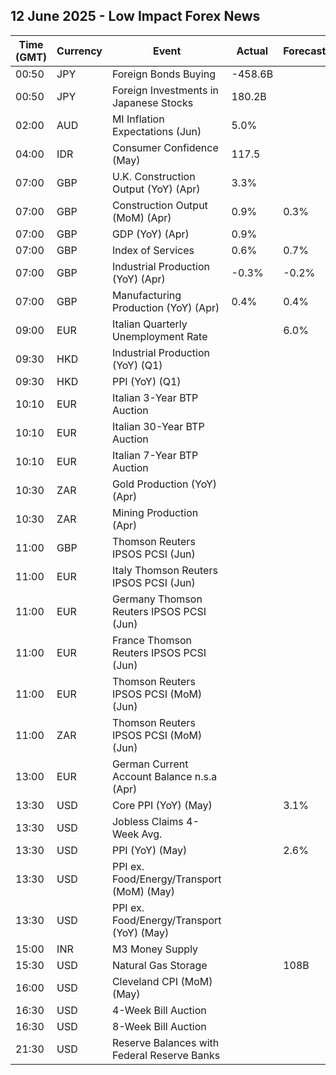 ## 12 June 2025 - Low Impact Forex News

| Time (GMT) | Currency | Event | Actual | Forecast | Previous |
|------|----------|-------|--------|----------|----------|
| 00:50 | JPY | Foreign Bonds Buying | -458.6B |  | -118.0B |
| 00:50 | JPY | Foreign Investments in Japanese Stocks | 180.2B |  | 336.1B |
| 02:00 | AUD | MI Inflation Expectations (Jun) | 5.0% |  | 4.1% |
| 04:00 | IDR | Consumer Confidence (May) | 117.5 |  | 121.7 |
| 07:00 | GBP | U.K. Construction Output (YoY) (Apr) | 3.3% |  | 1.4% |
| 07:00 | GBP | Construction Output (MoM) (Apr) | 0.9% | 0.3% | 0.5% |
| 07:00 | GBP | GDP (YoY) (Apr) | 0.9% |  | 1.1% |
| 07:00 | GBP | Index of Services | 0.6% | 0.7% | 0.7% |
| 07:00 | GBP | Industrial Production (YoY) (Apr) | -0.3% | -0.2% | -0.7% |
| 07:00 | GBP | Manufacturing Production (YoY) (Apr) | 0.4% | 0.4% | -0.8% |
| 09:00 | EUR | Italian Quarterly Unemployment Rate |  | 6.0% | 6.1% |
| 09:30 | HKD | Industrial Production (YoY) (Q1) |  |  | 0.90% |
| 09:30 | HKD | PPI (YoY) (Q1) |  |  | 4.10% |
| 10:10 | EUR | Italian 3-Year BTP Auction |  |  | 2.40% |
| 10:10 | EUR | Italian 30-Year BTP Auction |  |  | 4.700% |
| 10:10 | EUR | Italian 7-Year BTP Auction |  |  | 3.28% |
| 10:30 | ZAR | Gold Production (YoY) (Apr) |  |  | -11.1% |
| 10:30 | ZAR | Mining Production (Apr) |  |  | -2.8% |
| 11:00 | GBP | Thomson Reuters IPSOS PCSI (Jun) |  |  | 49.3 |
| 11:00 | EUR | Italy Thomson Reuters IPSOS PCSI (Jun) |  |  | 46.18 |
| 11:00 | EUR | Germany Thomson Reuters IPSOS PCSI (Jun) |  |  | 47.08 |
| 11:00 | EUR | France Thomson Reuters IPSOS PCSI (Jun) |  |  | 41.95 |
| 11:00 | EUR | Thomson Reuters IPSOS PCSI (MoM) (Jun) |  |  | 50.16 |
| 11:00 | ZAR | Thomson Reuters IPSOS PCSI (MoM) (Jun) |  |  | 50.66 |
| 13:00 | EUR | German Current Account Balance n.s.a (Apr) |  |  | 34.1B |
| 13:30 | USD | Core PPI (YoY) (May) |  | 3.1% | 3.1% |
| 13:30 | USD | Jobless Claims 4-Week Avg. |  |  | 235.00K |
| 13:30 | USD | PPI (YoY) (May) |  | 2.6% | 2.4% |
| 13:30 | USD | PPI ex. Food/Energy/Transport (MoM) (May) |  |  | -0.1% |
| 13:30 | USD | PPI ex. Food/Energy/Transport (YoY) (May) |  |  | 2.9% |
| 15:00 | INR | M3 Money Supply |  |  | 9.5% |
| 15:30 | USD | Natural Gas Storage |  | 108B | 122B |
| 16:00 | USD | Cleveland CPI (MoM) (May) |  |  | 0.3% |
| 16:30 | USD | 4-Week Bill Auction |  |  | 4.170% |
| 16:30 | USD | 8-Week Bill Auction |  |  | 4.225% |
| 21:30 | USD | Reserve Balances with Federal Reserve Banks |  |  | 3.362T |
